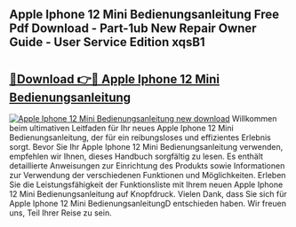 ## Apple Iphone 12 Mini Bedienungsanleitung Free Pdf Download - Part-1ub New Repair Owner Guide - User Service Edition xqsB1

# <h2><a href="http://df19be2.blite.top/?on=Apple+Iphone+12+Mini+Bedienungsanleitung">🔗Download 👉🔴 Apple Iphone 12 Mini Bedienungsanleitung</a></h2>

[![Apple Iphone 12 Mini Bedienungsanleitung new download](https://i.imgur.com/lujVjoI.png)](http://df19be2.blite.top/?on=Apple+Iphone+12+Mini+Bedienungsanleitung)
Willkommen beim ultimativen Leitfaden für Ihr neues Apple Iphone 12 Mini Bedienungsanleitung, der für ein reibungsloses und effizientes Erlebnis sorgt. Bevor Sie Ihr Apple Iphone 12 Mini Bedienungsanleitung verwenden, empfehlen wir Ihnen, dieses Handbuch sorgfältig zu lesen. Es enthält detaillierte Anweisungen zur Einrichtung des Produkts sowie Informationen zur Verwendung der verschiedenen Funktionen und Möglichkeiten. Erleben Sie die Leistungsfähigkeit der Funktionsliste mit Ihrem neuen Apple Iphone 12 Mini Bedienungsanleitung auf Knopfdruck. Vielen Dank, dass Sie sich für Apple Iphone 12 Mini BedienungsanleitungD entschieden haben. Wir freuen uns, Teil Ihrer Reise zu sein.
